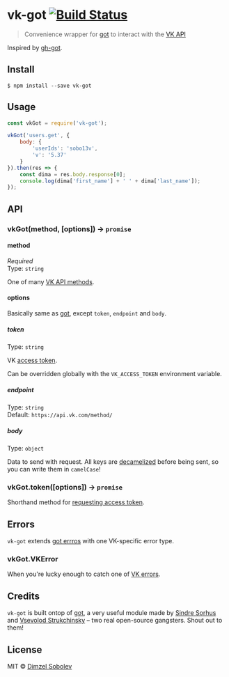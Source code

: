 # vk-got [![Build Status](https://travis-ci.org/dsblv/vk-got.svg?branch=master)](https://travis-ci.org/dsblv/vk-got)

> Convenience wrapper for [got](https://github.com/sindresorhus/got) to interact with the [VK API](https://vk.com/dev/methods)

Inspired by [gh-got](https://github.com/sindresorhus/gh-got).

## Install

```
$ npm install --save vk-got
```


## Usage

```js
const vkGot = require('vk-got');

vkGot('users.get', {
	body: {
		'userIds': 'sobo13v',
		'v': '5.37'
	}
}).then(res => {
	const dima = res.body.response[0];
	console.log(dima['first_name'] + ' ' + dima['last_name']);
});
```


## API

### vkGot(method, [options]) → `promise`

#### method

*Required*  
Type: `string`

One of many [VK API methods](https://vk.com/dev/methods).

#### options

Basically same as [got](https://github.com/sindresorhus/got), except `token`, `endpoint` and `body`.

##### token

Type: `string`

VK [access token](https://vk.com/dev/authentication).

Can be overridden globally with the `VK_ACCESS_TOKEN` environment variable.

##### endpoint

Type: `string`  
Default: `https://api.vk.com/method/`

##### body

Type: `object`

Data to send with request. All keys are [decamelized](https://github.com/sindresorhus/decamelize) before being sent, so you can write them in `camelCase`!

### vkGot.token([options]) → `promise`

Shorthand method for [requesting access token](https://vk.com/dev/authentication).


## Errors

`vk-got` extends [got errros](https://github.com/sindresorhus/got#errors) with one VK-specific error type.

### vkGot.VKError

When you're lucky enough to catch one of [VK errors](https://vk.com/dev/errors).


## Credits

`vk-got` is built ontop of [got](https://github.com/sindresorhus/got), a very useful module made by [Sindre Sorhus](https://github.com/sindresorhus) and [Vsevolod Strukchinsky](https://github.com/floatdrop) – two real open-source gangsters. Shout out to them!

## License

MIT © [Dimzel Sobolev](http://vk.com/sobo13v)
